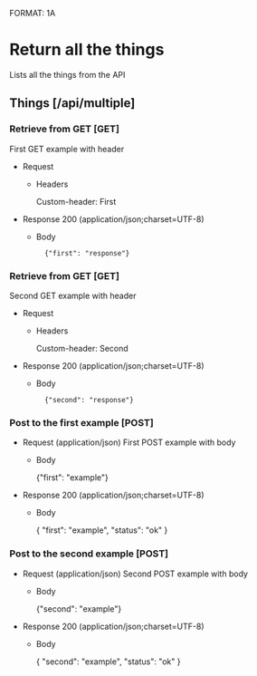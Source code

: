 FORMAT: 1A

# Return all the things
Lists all the things from the API

## Things [/api/multiple]

### Retrieve from GET [GET]
First GET example with header 

+ Request

    + Headers

        Custom-header: First
        

+ Response 200 (application/json;charset=UTF-8)

    + Body

            {"first": "response"}
            


### Retrieve from GET [GET]
Second GET example with header 

+ Request

    + Headers

        Custom-header: Second
        

+ Response 200 (application/json;charset=UTF-8)

    + Body

            {"second": "response"}
            

### Post to the first example [POST]

+ Request (application/json)
First POST example with body 

    + Body

        {"first": "example"}

+ Response 200 (application/json;charset=UTF-8)

    + Body

        {
            "first": "example",
            "status": "ok"
        }

### Post to the second example [POST]

+ Request (application/json)
Second POST example with body 

    + Body

        {"second": "example"}

+ Response 200 (application/json;charset=UTF-8)

    + Body

        {
            "second": "example",
            "status": "ok"
        }


